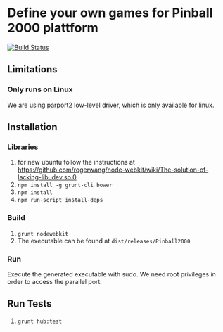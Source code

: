 # Define your own games for Pinball 2000 plattform

[![Build Status](https://drone.io/github.com/amitevski/FlipperApp/status.png)](https://drone.io/github.com/amitevski/FlipperApp/latest)

## Limitations

### Only runs on Linux

We are using parport2 low-level driver, which is only available for linux.

## Installation

### Libraries

1. for new ubuntu follow the instructions at https://github.com/rogerwang/node-webkit/wiki/The-solution-of-lacking-libudev.so.0
1. ```npm install -g grunt-cli bower```
1. ```npm install```
1. ```npm run-script install-deps```

### Build

1. ```grunt nodewebkit```
1. The executable can be found at ```dist/releases/Pinball2000```

### Run

Execute the generated executable with sudo.
We need root privileges in order to access the parallel port.


## Run Tests

1. ```grunt hub:test```